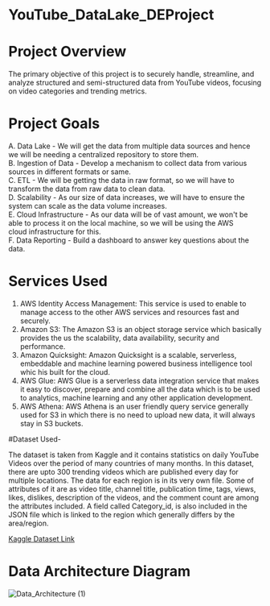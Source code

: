 # YouTube_DataLake_DEProject
# Project Overview
The primary objective of this project is to securely handle, streamline, and analyze structured and semi-structured data from YouTube videos, focusing on video categories and trending metrics.

# Project Goals 
A. Data Lake - We will get the data from multiple data sources and hence we will be needing a centralized repository to store them.    
B. Ingestion of Data - Develop a mechanism to collect data from various sources in different formats or same.  
C. ETL - We will be getting the data in raw format, so we will have to transform the data from raw data to clean data.  
D. Scalability - As our size of data increases, we will have to ensure the system can scale as the data volume increases.  
E. Cloud Infrastructure - As our data will be of vast amount, we won't be able to process it on the local machine, so we will be using the AWS 		 
                          cloud infrastructure for this.  
F. Data Reporting - Build a dashboard to answer key questions about the data.  

# Services Used
1. AWS Identity Access Management: This service is used to enable to manage access to the other AWS services and resources fast and securely.
2. Amazon S3: The Amazon S3 is an object storage service which basically provides the us the scalability, data availability, security and performance.  
3. Amazon Quicksight: Amazon Quicksight is a scalable, serverless, embeddable and machine learning powered business intelligence tool whic his built for the cloud.
4. AWS Glue: AWS Glue is a serverless data integration service that makes it easy to discover, prepare and combine all the data which is to be used to analytics, machine learning and any other application development.
5. AWS Athena: AWS Athena is an user friendly query service generally used for S3 in which there is no need to upload new data, it will always stay in S3 buckets.


#Dataset Used-

The dataset is taken from Kaggle and it contains statistics on daily YouTube Videos over the period of many countries of many months. In this dataset, there are upto 300 trending videos which are published every day for multiple locations. The data for each region is in its very own file. Some of attributes of it are as video title, channel title, publication time, tags, views, likes, dislikes, description of the videos, and the comment count are among the attributes included. A field called Category_id, is also included in the JSON file which is linked to the region which generally differs by the area/region.  

[Kaggle Dataset Link](https://www.kaggle.com/datasets/datasnaek/youtube-new/download?datasetVersionNumber=115)

# Data Architecture Diagram    


![Data_Architecture (1)](https://github.com/shreyasd30/YouTube_DataLake_DEProject/assets/56275546/43e0d06c-4e00-4ab9-a8a9-453385fd97e3)




